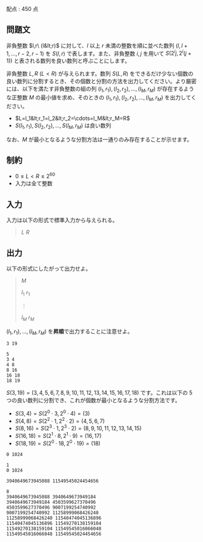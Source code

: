 配点 : $450$ 点

## 問題文

非負整数 $l,r\ (l&lt;r)$ に対して、$l$ 以上 $r$ 未満の整数を順に並べた数列 $(l,l+1,\ldots,r-2,r-1)$ を $S(l,r)$ で表します。また、非負整数 $i,j$ を用いて $S(2^{i}j,2^{i}(j+1))$ と表される数列を良い数列と呼ぶことにします。

非負整数 $L,R\ (L\lt R)$ が与えられます。数列 $S(L,R)$ をできるだけ少ない個数の良い数列に分割するとき、その個数と分割の方法を出力してください。より厳密には、以下を満たす非負整数の組の列 $(l_1,r_1),(l_2,r_2),\ldots,(l_M,r_M)$ が存在するような正整数 $M$ の最小値を求め、そのときの $(l_1,r_1),(l_2,r_2),\ldots,(l_M,r_M)$ を出力してください。

- $L=l_1&lt;r_1=l_2&lt;r_2=\cdots=l_M&lt;r_M=R$
- $S(l_1,r_1),S(l_2,r_2),\ldots,S(l_M,r_M)$ は良い数列

なお、$M$ が最小となるような分割方法は一通りのみ存在することが示せます。

## 制約

- $0\leq L\lt R\leq 2^{60}$
- 入力は全て整数

## 入力

入力は以下の形式で標準入力から与えられる。

> $L$ $R$

## 出力

以下の形式にしたがって出力せよ。

> $M$
> 
> $l_1$ $r_1$
> 
> $\vdots$
> 
> $l_M$ $r_M$

$(l_1,r_1),\dots,(l_M,r_M)$ を**昇順**で出力することに注意せよ。

```input1
3 19
```

```output1
5
3 4
4 8
8 16
16 18
18 19
```

$S(3,19)=(3,4,5,6,7,8,9,10,11,12,13,14,15,16,17,18)$ です。これは以下の $5$ つの良い数列に分割でき、これが個数が最小となるような分割方法です。

- $S(3,4)=S(2^0\cdot 3,2^0\cdot4)=(3)$
- $S(4,8)=S(2^2\cdot 1,2^2\cdot 2)=(4,5,6,7)$
- $S(8,16)=S(2^3\cdot 1,2^3\cdot 2)=(8,9,10,11,12,13,14,15)$
- $S(16,18)=S(2^1\cdot 8,2^1\cdot 9)=(16,17)$
- $S(18,19)=S(2^0\cdot 18,2^0\cdot 19)=(18)$

```input2
0 1024
```

```output2
1
0 1024
```

```input3
3940649673945088 11549545024454656
```

```output3
8
3940649673945088 3940649673949184
3940649673949184 4503599627370496
4503599627370496 9007199254740992
9007199254740992 11258999068426240
11258999068426240 11540474045136896
11540474045136896 11549270138159104
11549270138159104 11549545016066048
11549545016066048 11549545024454656
```